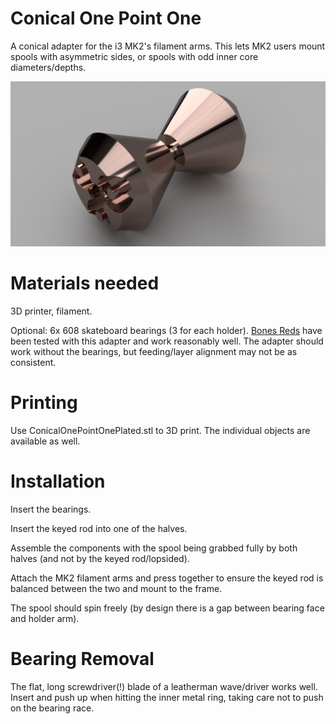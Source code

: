 # Conical One Point One

A conical adapter for the i3 MK2's filament arms. This lets MK2 users mount spools with asymmetric sides, or spools with odd inner core diameters/depths.

![Conical One Point One](ConicalOnePointOne.png)

# Materials needed

3D printer, filament.

Optional: 6x 608 skateboard bearings (3 for each holder). [Bones Reds](https://www.amazon.com/Bones-Bearings-Reds/dp/B003U7TQ5U) have been tested with this adapter and work reasonably well.
The adapter should work without the bearings, but feeding/layer alignment may not be as consistent.

# Printing

Use ConicalOnePointOnePlated.stl to 3D print. The individual objects are available as well.

# Installation

Insert the bearings.

Insert the keyed rod into one of the halves.

Assemble the components with the spool being grabbed fully by both halves (and not by the keyed rod/lopsided).

Attach the MK2 filament arms and press together to ensure the keyed rod is balanced between the two and mount to the frame.

The spool should spin freely (by design there is a gap between bearing face and holder arm).

# Bearing Removal

The flat, long screwdriver(!) blade of a leatherman wave/driver works well. Insert and push up when hitting the inner metal ring, taking care not to push on the bearing race.
